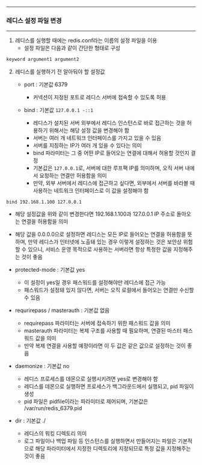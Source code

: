 -----
### 레디스 설정 파일 변경
-----
1. 레디스를 실행할 때에는 redis.conf라는 이름의 설정 파일을 이용
   - 설정 파일은 다음과 같이 간단한 형태로 구성
```bash
keyword argument1 argument2
```

2. 레디스를 실행하기 전 알아둬야 할 설정값
   - port : 기본값 6379
     + 커넥션이 지정된 포트로 레디스 서버에 접속할 수 있도록 허용

   - bind : 기본값 ```127.0.0.1 -::1```
     + 레디스가 설치된 서버 외부에서 레디스 인스턴스로 바로 접근하는 것을 허용하기 위해서는 해당 설정 값을 변경해야 함
     + 서버는 여러 개 네트워크 인터페이스를 가지고 있을 수 있음
     + 서버를 지칭하는 IP가 여러 개 있을 수 있다는 의미
     + bind 파라미터는 그 중 어떤 IP로 들어오는 연결에 대해서 허용할 것인지 결정
     + 기본값은 ```127.0.0.1```로, 서버에 대한 루프팩 IP를 의미하며, 오직 서버 내에서 요청하는 연결만 허용함을 의미
     + 만약, 외부 서버에서 레디스에 접근하고 싶다면, 외부에서 서버를 바라볼 때 사용하는 네트워크 인터페이스로 이 값을 설정해야 함
```
bind 192.168.1.100 127.0.0.1
```
   - 해당 설정값을 위와 같이 변경한다면 192.168.1.100과 127.0.0.1 IP 주소로 돌아오는 연결을 허용함을 의미
   - 해당 값을 0.0.0.0으로 설정하면 레디스는 모든 IP로 들어오는 연결을 허용함을 뜻하며, 만약 레디스가 인터넷에 노출돼 있는 경우 이렇게 설정하는 것은 보안상 위험할 수 있으니, 서비스 운영 목적으로 사용하는 서버라면 항상 특정한 값을 지정해주는 것이 좋음

   - protected-mode : 기본값 yes
     + 이 설정이 yes일 경우 패스워드를 설정해야만 레디스에 접근 가능
     + 패스워드가 설정돼 있지 않다면, 서버는 오직 로컬에서 들어오는 연결만 수신할 수 있음

   - requrirepass / masterauth : 기본값 없음
     + requirepass 파라미터는 서버에 접속하기 위한 패스워드 값을 의미
     + masterauth 파라미터는 복제 구조를 사용할 때 필요하며, 연결된 마스터 패스워드 값을 의미
     + 만약 복제 연결을 사용할 예정이라면 이 두 값은 같은 값으로 설정하는 것이 좋음

   - daemonize : 기본값 no
     + 레디스 프로세스를 데몬으로 실행시키려면 yes로 변경해야 함
     + 레디스를 데몬으로 실행하면 프로세스가 백그라운드에서 실행되고, pid 파일이 생성
     + pid 파일은 pidfile이라는 파라미터로 제어되며, 기본값은 /var/run/redis_6379.pid

   - dir : 기본값 ./
     + 레디스의 워킹 디렉토리 의미
     + 로그 파일이나 백업 파일 등 인스턴스를 실행하면서 만들어지는 파일은 기본적으로 해당 파라미터에서 지정한 디렉토리에 지정되므로 특정 값을 지정해주는 것이 좋음
   
